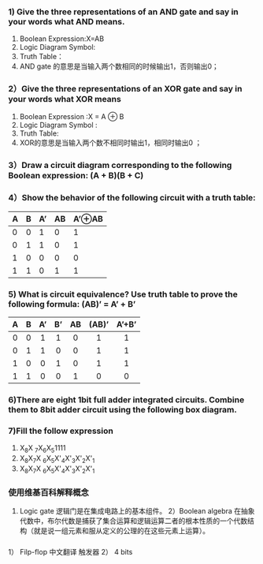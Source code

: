 ### 1) Give the three representations of an AND gate and say in your words what AND means.
1) Boolean Expression:X=AB
2) Logic Diagram Symbol:
3) Truth Table：
4) AND gate 的意思是当输入两个数相同的时候输出1，否则输出0；
### 2）Give the three representations of an XOR gate and say in your words what XOR means
1) Boolean Expression :X = A ⊕ B
2) Logic Diagram Symbol :
3) Truth Table:
4) XOR的意思是当输入两个数不相同时输出1，相同时输出0 ；
### 3）Draw a circuit diagram corresponding to the following Boolean expression: (A + B)(B + C)
### 4）Show the behavior of the following circuit with a truth table:
| A| B| A’|  AB|  A’⊕AB|
|:--|:--|:--|:--|:--|
|0 |	0 |	1 |	0 |	1|
|0 |	1 |	1 |	0 |	1|
|1 |  0 |	0 |	0 |	0|
|1 |	1 |	0 |	1 |	1|

### 5) What is circuit equivalence? Use truth table to prove the following formula: (AB)’ = A’ + B’
|A| 	B|  	A’|  	B’|  	AB|  	(AB)’| A’+B’|
|:-:|:-:|:-:|:-:|:-:|:-:|:-:| 
| 0 |  	0 | 	1 | 	1 | 	0 | 	1 | 	1| 
| 0 |  	1 |  	1 |  	0 | 	0 | 	1 | 	1| 
| 1 | 	0 | 	0 | 	1 | 	0 | 	1 | 	1| 
| 1 | 	1 | 	0 | 	0 | 	1 | 	0 | 	0| 
### 6)There are eight 1bit full adder integrated circuits. Combine them to 8bit adder circuit using the following box diagram.


### 7)Fill the follow expression
1)  X<sub>8</sub>X <sub>7</sub>X<sub>6</sub>X<sub>5</sub>1111
2)  X<sub>8</sub>X<sub>7</sub>X <sub>6</sub>X<sub>5</sub>X'<sub>4</sub>X'<sub>3</sub>X'<sub>2</sub>X'<sub>1</sub>
3)  X<sub>8</sub>X<sub>7</sub>X <sub>6</sub>X<sub>5</sub>X'<sub>4</sub>X'<sub>3</sub>X'<sub>2</sub>X'<sub>1</sub>

### 使用维基百科解释概念
1) Logic gate
逻辑门是在集成电路上的基本组件。
2）Boolean algebra
在抽象代数中，布尔代数是捕获了集合运算和逻辑运算二者的根本性质的一个代数结构（就是说一组元素和服从定义的公理的在这些元素上运算）。
### 
1） Filp-flop 中文翻译 触发器
2） 4 bits
